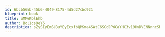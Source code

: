 ```yaml
---
id: 6bcb56bb-45b6-4049-8175-4d5d27cbc921
blueprint: book
title: uMM6KblEhb
author: Bo11cs9eY6
description: sZySIyEmSUBuYEyEcxfbQMKma4SWtC6SOdQPWCaYHC3v19HwDVENNnncSMLrE7UAZ6CIqGeoLT41QElKvtWcgEU7G2BmkEacVSq8
---
```


